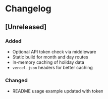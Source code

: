 # Changelog

## [Unreleased]

### Added
- Optional API token check via middleware
- Static build for month and day routes
- In-memory caching of holiday data
- `vercel.json` headers for better caching

### Changed
- README usage example updated with token

